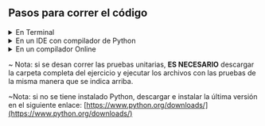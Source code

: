 ## Pasos para correr el código

<details>
  <summary>En Terminal</summary>
  <ol>
    <li>
      <a>Descargar toda la carpeta del ejercicio, o bien solo el archivo .py que se desea correr</a>
    </li>
    <li>
      <a>Abrir la terminal o Command Prompt (CMD) de la computadora<a/>
    </li>
    <li>
      <a>Utilizando el comando "cd" en la terminal, dirigirse al directorio donde se encuentra el archivo</a>
    </li>
    <li>
      <a>Ingresar el comando "python3 nombre_del_archivo.py"</a>
    </li>
  </ol>
</details>



<details>
  <summary>En un IDE con compilador de Python</summary>
  <ol>
    <li>
      <a>Descargar toda la carpeta del ejercicio, o bien solo el archivo .py que se desea correr</a>
    </li>
    <li>
      <a>Abrir el archivo en el IDE (Ej. Visual Studio)<a/>
    </li>
    <li>
      <a>Correr el código, presionando el botón de "RUN"</a>
    </li>
  </ol>
</details>

<details>
  <summary>En un compilador Online</summary>
  <ol>
    <li>
      <a>Descargar toda la carpeta del ejercicio, o bien solo el archivo .py que se desea correr</a>
    </li>
    <li>
      <a>Abrir un compilador online</a>
       <ul>
        <li><a>https://www.programiz.com/python-programming/online-compiler/</a></li>
        <li><a>https://replit.com</a></li>       
       </ul>
    </li>
    <li>
      <a>Correr el código, presionando el botón de "RUN"</a>
    </li>
  </ol>
</details>









~ Nota: si se desan correr las pruebas unitarias, **ES NECESARIO** descargar la carpeta completa del ejercicio y ejecutar los archivos con las pruebas de la misma manera que se indica arriba.  

~Nota: si no se tiene instalado Python, descargar e instalar la última versión en el siguiente enlace: [https://www.python.org/downloads/](https://www.python.org/downloads/)
